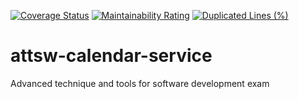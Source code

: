 [![Coverage Status](https://coveralls.io/repos/github/dariomariani/attsw-calendar-service/badge.svg?branch=main)](https://coveralls.io/github/dariomariani/attsw-calendar-service?branch=main) [![Maintainability Rating](https://sonarcloud.io/api/project_badges/measure?project=dariomariani_attsw-calendar-service&metric=sqale_rating)](https://sonarcloud.io/summary/new_code?id=dariomariani_attsw-calendar-service) [![Duplicated Lines (%)](https://sonarcloud.io/api/project_badges/measure?project=dariomariani_attsw-calendar-service&metric=duplicated_lines_density)](https://sonarcloud.io/summary/new_code?id=dariomariani_attsw-calendar-service)

# attsw-calendar-service
Advanced technique and tools for software development exam
